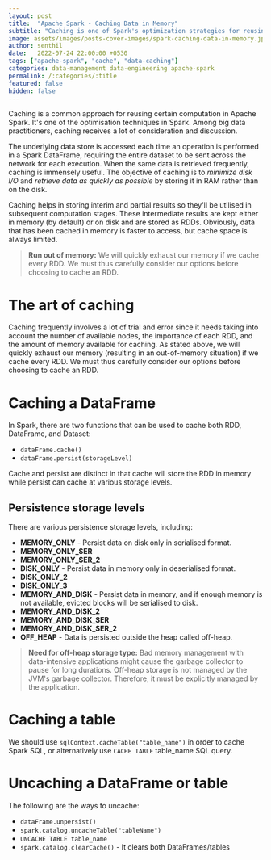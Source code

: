```yaml
---
layout: post
title:  "Apache Spark - Caching Data in Memory"
subtitle: "Caching is one of Spark's optimization strategies for reusing computations. It stores interim and partial results so they'll be utilised in subsequent computation stages."
image: assets/images/posts-cover-images/spark-caching-data-in-memory.jpg
author: senthil
date:   2022-07-24 22:00:00 +0530
tags: ["apache-spark", "cache", "data-caching"]
categories: data-management data-engineering apache-spark
permalink: /:categories/:title
featured: false
hidden: false
---
```


Caching is a common approach for reusing certain computation in Apache Spark. It's one of the optimisation techniques in Spark. Among big data practitioners, caching receives a lot of consideration and discussion.

The underlying data store is accessed each time an operation is performed in a Spark DataFrame, requiring the entire dataset to be sent across the network for each execution. When the same data is retrieved frequently, caching is immensely useful. The objective of caching is to *minimize disk I/O* and *retrieve data as quickly as possible* by storing it in RAM rather than on the disk.

Caching helps in storing interim and partial results so they'll be utilised in subsequent computation stages. These intermediate results are kept either in memory (by default) or on disk and are stored as RDDs. Obviously, data that has been cached in memory is faster to access, but cache space is always limited.

> **Run out of memory:** We will quickly exhaust our memory if we cache every RDD. We must thus carefully consider our options before choosing to cache an RDD.

# The art of caching
Caching frequently involves a lot of trial and error since it needs taking into account the number of available nodes, the importance of each RDD, and the amount of memory available for caching. As stated above, we will quickly exhaust our memory (resulting in an out-of-memory situation) if we cache every RDD. We must thus carefully consider our options before choosing to cache an RDD.

# Caching a DataFrame
In Spark, there are two functions that can be used to cache both RDD, DataFrame, and Dataset:
- `dataFrame.cache()`
- `dataFrame.persist(storageLevel)`

Cache and persist are distinct in that cache will store the RDD in memory while persist can cache at various storage levels.

## Persistence storage levels
There are various persistence storage levels, including:
- **MEMORY_ONLY** - Persist data on disk only in serialised format.
- **MEMORY_ONLY_SER**
- **MEMORY_ONLY_SER_2**
- **DISK_ONLY** - Persist data in memory only in deserialised format.
- **DISK_ONLY_2**
- **DISK_ONLY_3**
- **MEMORY_AND_DISK** - Persist data in memory, and if enough memory is not available, evicted blocks will be serialised to disk.
- **MEMORY_AND_DISK_2**
- **MEMORY_AND_DISK_SER**
- **MEMORY_AND_DISK_SER_2**
- **OFF_HEAP** - Data is persisted outside the heap called off-heap.

> **Need for off-heap storage type:** Bad memory management with data-intensive applications might cause the garbage collector to pause for long durations. Off-heap storage is not managed by the JVM's garbage collector. Therefore, it must be explicitly managed by the application.

# Caching a table
We should use `sqlContext.cacheTable("table_name")` in order to cache Spark SQL, or alternatively use `CACHE TABLE` table_name SQL query.

# Uncaching a DataFrame or table
The following are the ways to uncache:
- `dataFrame.unpersist()`
- `spark.catalog.uncacheTable("tableName")`
- `UNCACHE TABLE table_name`
- `spark.catalog.clearCache()` - It clears both DataFrames/tables